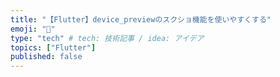```yaml
---
title: "【Flutter】device_previewのスクショ機能を使いやすくする"
emoji: "🐙"
type: "tech" # tech: 技術記事 / idea: アイデア
topics: ["Flutter"]
published: false
---
```

